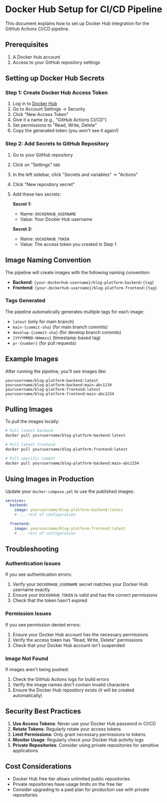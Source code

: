 # Docker Hub Setup for CI/CD Pipeline

This document explains how to set up Docker Hub integration for the GitHub Actions CI/CD pipeline.

## Prerequisites

1. A Docker Hub account
2. Access to your GitHub repository settings

## Setting up Docker Hub Secrets

### Step 1: Create Docker Hub Access Token

1. Log in to [Docker Hub](https://hub.docker.com)
2. Go to Account Settings → Security
3. Click "New Access Token"
4. Give it a name (e.g., "GitHub Actions CI/CD")
5. Set permissions to "Read, Write, Delete"
6. Copy the generated token (you won't see it again!)

### Step 2: Add Secrets to GitHub Repository

1. Go to your GitHub repository
2. Click on "Settings" tab
3. In the left sidebar, click "Secrets and variables" → "Actions"
4. Click "New repository secret"
5. Add these two secrets:

   **Secret 1:**
   - Name: `DOCKERHUB_USERNAME`
   - Value: Your Docker Hub username

   **Secret 2:**
   - Name: `DOCKERHUB_TOKEN`
   - Value: The access token you created in Step 1

## Image Naming Convention

The pipeline will create images with the following naming convention:

- **Backend**: `{your-dockerhub-username}/blog-platform-backend:{tag}`
- **Frontend**: `{your-dockerhub-username}/blog-platform-frontend:{tag}`

### Tags Generated

The pipeline automatically generates multiple tags for each image:

- `latest` (only for main branch)
- `main-{commit-sha}` (for main branch commits)
- `develop-{commit-sha}` (for develop branch commits)
- `{YYYYMMDD-HHmmss}` (timestamp-based tag)
- `pr-{number}` (for pull requests)

## Example Images

After running the pipeline, you'll see images like:

```
yourusername/blog-platform-backend:latest
yourusername/blog-platform-backend:main-abc1234
yourusername/blog-platform-frontend:latest
yourusername/blog-platform-frontend:main-abc1234
```

## Pulling Images

To pull the images locally:

```bash
# Pull latest backend
docker pull yourusername/blog-platform-backend:latest

# Pull latest frontend
docker pull yourusername/blog-platform-frontend:latest

# Pull specific commit
docker pull yourusername/blog-platform-backend:main-abc1234
```

## Using Images in Production

Update your `docker-compose.yml` to use the published images:

```yaml
services:
  backend:
    image: yourusername/blog-platform-backend:latest
    # ... rest of configuration

  frontend:
    image: yourusername/blog-platform-frontend:latest
    # ... rest of configuration
```

## Troubleshooting

### Authentication Issues

If you see authentication errors:

1. Verify your `DOCKERHUB_USERNAME` secret matches your Docker Hub username exactly
2. Ensure your `DOCKERHUB_TOKEN` is valid and has the correct permissions
3. Check that the token hasn't expired

### Permission Issues

If you see permission denied errors:

1. Ensure your Docker Hub account has the necessary permissions
2. Verify the access token has "Read, Write, Delete" permissions
3. Check that your Docker Hub account isn't suspended

### Image Not Found

If images aren't being pushed:

1. Check the GitHub Actions logs for build errors
2. Verify the image names don't contain invalid characters
3. Ensure the Docker Hub repository exists (it will be created automatically)

## Security Best Practices

1. **Use Access Tokens**: Never use your Docker Hub password in CI/CD
2. **Rotate Tokens**: Regularly rotate your access tokens
3. **Limit Permissions**: Only grant necessary permissions to tokens
4. **Monitor Usage**: Regularly check your Docker Hub activity logs
5. **Private Repositories**: Consider using private repositories for sensitive applications

## Cost Considerations

- Docker Hub free tier allows unlimited public repositories
- Private repositories have usage limits on the free tier
- Consider upgrading to a paid plan for production use with private repositories
